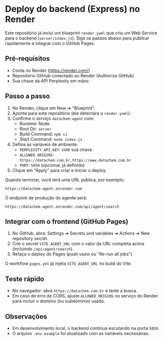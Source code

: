 # Deploy do backend (Express) no Render

Este repositório já inclui um blueprint `render.yaml` que cria um Web Service para o backend (`server/index.js`). Siga os passos abaixo para publicar rapidamente e integrar com o GitHub Pages.

## Pré‑requisitos
- Conta no Render (https://render.com/)
- Repositório GitHub conectado ao Render (Authorize GitHub)
- Sua chave da API Perplexity em mãos

## Passo a passo
1) No Render, clique em New ➜ "Blueprint".
2) Aponte para este repositório (ele detectará o `render.yaml`).
3) Confirme o serviço `datachem-agent` com:
   - Runtime: Node
   - Root Dir: `server`
   - Build Command: `npm ci`
   - Start Command: `node index.js`
4) Defina as variáveis de ambiente:
   - `PERPLEXITY_API_KEY`: cole sua chave
   - `ALLOWED_ORIGINS`: `https://datachem.com.br,https://www.datachem.com.br`
   - `PORT`: `5050` (opcional, já definido)
5) Clique em "Apply" para criar e iniciar o deploy.

Quando terminar, você terá uma URL pública, por exemplo:
```
https://datachem-agent.onrender.com
```
O endpoint de produção do agente será:
```
https://datachem-agent.onrender.com/api/agent/search
```

## Integrar com o frontend (GitHub Pages)
1) No GitHub, abra: Settings ➜ Secrets and variables ➜ Actions ➜ New repository secret.
2) Crie o secret `VITE_AGENT_URL` com o valor da URL completa acima (incluindo `/api/agent/search`).
3) Refaça o deploy do Pages (push vazio ou "Re-run all jobs").

O workflow `pages.yml` já injeta `VITE_AGENT_URL` no build do Vite.

## Teste rápido
- No navegador: abra `https://datachem.com.br` e teste a busca.
- Em caso de erro de CORS, ajuste `ALLOWED_ORIGINS` no serviço do Render para incluir o domínio (ou subdomínio) usado.

## Observações
- Em desenvolvimento local, o backend continua escutando na porta `5050`.
- O arquivo `.env.example` foi atualizado com as variáveis necessárias.